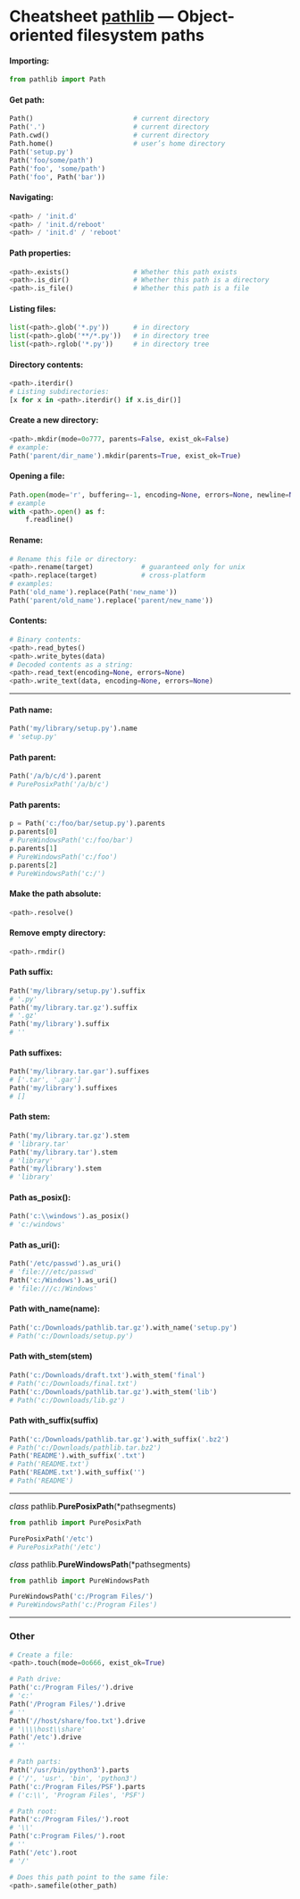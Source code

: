# Cheatsheet [pathlib](https://docs.python.org/3/library/pathlib.html) — Object-oriented filesystem paths

#### Importing:
```python
from pathlib import Path
```

#### Get path:
```python
Path()                         # current directory
Path('.')                      # current directory
Path.cwd()                     # current directory
Path.home()                    # user’s home directory
Path('setup.py')
Path('foo/some/path')
Path('foo', 'some/path')
Path('foo', Path('bar'))
```

#### Navigating:
```python
<path> / 'init.d'
<path> / 'init.d/reboot'
<path> / 'init.d' / 'reboot'
```

#### Path properties:
```python
<path>.exists()                # Whether this path exists
<path>.is_dir()                # Whether this path is a directory
<path>.is_file()               # Whether this path is a file
```

#### Listing files:
```python
list(<path>.glob('*.py'))      # in directory
list(<path>.glob('**/*.py'))   # in directory tree
list(<path>.rglob('*.py'))     # in directory tree
```

#### Directory contents:
```python
<path>.iterdir()
# Listing subdirectories:
[x for x in <path>.iterdir() if x.is_dir()]
```

#### Create a new directory:
```python
<path>.mkdir(mode=0o777, parents=False, exist_ok=False)
# example:
Path('parent/dir_name').mkdir(parents=True, exist_ok=True)
```

#### Opening a file:
```python
Path.open(mode='r', buffering=-1, encoding=None, errors=None, newline=None)
# example
with <path>.open() as f:
    f.readline()
```

#### Rename:

```python
# Rename this file or directory:
<path>.rename(target)            # guaranteed only for unix
<path>.replace(target)           # cross-platform
# examples:
Path('old_name').replace(Path('new_name'))
Path('parent/old_name').replace('parent/new_name'))
```

#### Contents:

```python
# Binary contents:
<path>.read_bytes()
<path>.write_bytes(data)
# Decoded contents as a string:
<path>.read_text(encoding=None, errors=None)
<path>.write_text(data, encoding=None, errors=None)
```

---

#### Path name:
```python
Path('my/library/setup.py').name
# 'setup.py'
```

#### Path parent:
```python
Path('/a/b/c/d').parent
# PurePosixPath('/a/b/c')
```

#### Path parents:
```python
p = Path('c:/foo/bar/setup.py').parents
p.parents[0]
# PureWindowsPath('c:/foo/bar')
p.parents[1]
# PureWindowsPath('c:/foo')
p.parents[2]
# PureWindowsPath('c:/')
```

#### Make the path absolute:
```python
<path>.resolve()
```

#### Remove empty directory:
```python
<path>.rmdir()
```

#### Path suffix:
```python
Path('my/library/setup.py').suffix
# '.py'
Path('my/library.tar.gz').suffix
# '.gz'
Path('my/library').suffix
# ''
```

#### Path suffixes:
```python
Path('my/library.tar.gar').suffixes
# ['.tar', '.gar']
Path('my/library').suffixes
# []
```

#### Path stem:
```python
Path('my/library.tar.gz').stem
# 'library.tar'
Path('my/library.tar').stem
# 'library'
Path('my/library').stem
# 'library'
```

#### Path as_posix():
```python
Path('c:\\windows').as_posix()
# 'c:/windows'
```

#### Path as_uri():
```python
Path('/etc/passwd').as_uri()
# 'file:///etc/passwd'
Path('c:/Windows').as_uri()
# 'file:///c:/Windows'
```

#### Path with_name(name):
```python
Path('c:/Downloads/pathlib.tar.gz').with_name('setup.py')
# Path('c:/Downloads/setup.py')
```

#### Path with_stem(stem)
```python
Path('c:/Downloads/draft.txt').with_stem('final')
# Path('c:/Downloads/final.txt')
Path('c:/Downloads/pathlib.tar.gz').with_stem('lib')
# Path('c:/Downloads/lib.gz')
```

#### Path with_suffix(suffix)
```python
Path('c:/Downloads/pathlib.tar.gz').with_suffix('.bz2')
# Path('c:/Downloads/pathlib.tar.bz2')
Path('README').with_suffix('.txt')
# Path('README.txt')
Path('README.txt').with_suffix('')
# Path('README')
```

---

*class* pathlib.**PurePosixPath**(*pathsegments)
```python
from pathlib import PurePosixPath

PurePosixPath('/etc')
# PurePosixPath('/etc')
```

*class* pathlib.**PureWindowsPath**(*pathsegments)

```python
from pathlib import PureWindowsPath

PureWindowsPath('c:/Program Files/')
# PureWindowsPath('c:/Program Files')
```

---

### Other

```python
# Create a file:
<path>.touch(mode=0o666, exist_ok=True)
```

```python
# Path drive:
Path('c:/Program Files/').drive
# 'c:'
Path('/Program Files/').drive
# ''
Path('//host/share/foo.txt').drive
# '\\\\host\\share'
Path('/etc').drive
# ''
```

```python
# Path parts:
Path('/usr/bin/python3').parts
# ('/', 'usr', 'bin', 'python3')
Path('c:/Program Files/PSF').parts
# ('c:\\', 'Program Files', 'PSF')
```

```python
# Path root:
Path('c:/Program Files/').root
# '\\'
Path('c:Program Files/').root
# ''
Path('/etc').root
# '/'
```

```python
# Does this path point to the same file:
<path>.samefile(other_path)
```
